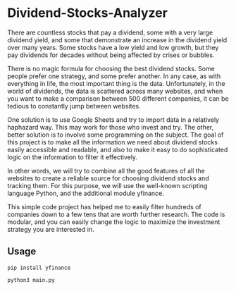 # Dividend-Stocks-Analyzer

There are countless stocks that pay a dividend, some with a very large dividend yield, and some that demonstrate an increase in the dividend yield over many years. Some stocks have a low yield and low growth, but they pay dividends for decades without being affected by crises or bubbles.

There is no magic formula for choosing the best dividend stocks. Some people prefer one strategy, and some prefer another. In any case, as with everything in life, the most important thing is the data. Unfortunately, in the world of dividends, the data is scattered across many websites, and when you want to make a comparison between 500 different companies, it can be tedious to constantly jump between websites.

One solution is to use Google Sheets and try to import data in a relatively haphazard way. This may work for those who invest and try. The other, better solution is to involve some programming on the subject. The goal of this project is to make all the information we need about dividend stocks easily accessible and readable, and also to make it easy to do sophisticated logic on the information to filter it effectively.

In other words, we will try to combine all the good features of all the websites to create a reliable source for choosing dividend stocks and tracking them. For this purpose, we will use the well-known scripting language Python, and the additional module yfinance.

This simple code project has helped me to easily filter hundreds of companies down to a few tens that are worth further research. The code is modular, and you can easily change the logic to maximize the investment strategy you are interested in.

## Usage
```
pip install yfinance
```
```
python3 main.py
```
